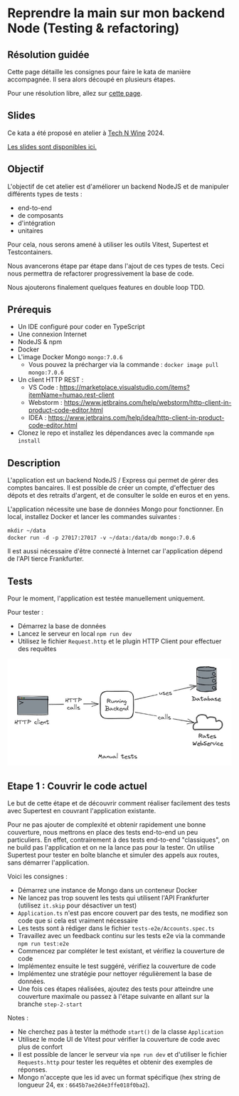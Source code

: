 # Reprendre la main sur mon backend Node (Testing & refactoring)

## Résolution guidée

Cette page détaille les consignes pour faire le kata de manière accompagnée. Il sera alors découpé en plusieurs étapes.

Pour une résolution libre, allez sur [cette page](all_steps.md).

## Slides

Ce kata a été proposé en atelier à [Tech N Wine](https://technwine.fr/) 2024.

[Les slides sont disponibles ici.](assets/slides_fr.pdf)

## Objectif

L'objectif de cet atelier est d'améliorer un backend NodeJS et de manipuler différents types de tests :

- end-to-end
- de composants
- d'intégration
- unitaires

Pour cela, nous serons amené à utiliser les outils Vitest, Supertest et Testcontainers.

Nous avancerons étape par étape dans l'ajout de ces types de tests.
Ceci nous permettra de refactorer progressivement la base de code.

Nous ajouterons finalement quelques features en double loop TDD.

## Prérequis

- Un IDE configuré pour coder en TypeScript
- Une connexion Internet
- NodeJS & npm
- Docker
- L'image Docker Mongo `mongo:7.0.6`
    - Vous pouvez la précharger via la commande : `docker image pull mongo:7.0.6`
- Un client HTTP REST :
    - VS Code : https://marketplace.visualstudio.com/items?itemName=humao.rest-client
    - Webstorm : https://www.jetbrains.com/help/webstorm/http-client-in-product-code-editor.html
    - IDEA : https://www.jetbrains.com/help/idea/http-client-in-product-code-editor.html
- Clonez le repo et installez les dépendances avec la commande `npm install`

## Description

L'application est un backend NodeJS / Express qui permet de gérer des comptes bancaires.
Il est possible de créer un compte, d'effectuer des dépots et des retraits d'argent, et de consulter le solde en euros
et en yens.

L'application nécessite une base de données Mongo pour fonctionner. En local, installez Docker et lancer les commandes
suivantes :

```
mkdir ~/data  
docker run -d -p 27017:27017 -v ~/data:/data/db mongo:7.0.6
```

Il est aussi nécessaire d'être connecté à Internet car l'application dépend de l'API tierce Frankfurter.

## Tests

Pour le moment, l'application est testée manuellement uniquement.

Pour tester :

- Démarrez la base de données
- Lancez le serveur en local `npm run dev`
- Utilisez le fichier `Request.http` et le plugin HTTP Client pour effectuer des requêtes

![manual-tests.jpg](assets/manual-tests.jpg)

## Etape 1 : Couvrir le code actuel

Le but de cette étape et de découvrir comment réaliser facilement des tests avec Supertest en couvrant l'application
existante.

Pour ne pas ajouter de complexité et obtenir rapidement une bonne couverture, nous mettrons en place des tests
end-to-end un peu particuliers. En effet, contrairement à des tests end-to-end "classiques", on ne build pas
l'application et on ne la lance pas pour la tester. On utilise Supertest pour tester en boîte blanche et simuler des
appels aux routes, sans démarrer l'application.

Voici les consignes :

- Démarrez une instance de Mongo dans un conteneur Docker
- Ne lancez pas trop souvent les tests qui utilisent l'API Frankfurter (utilisez `it.skip` pour désactiver
  un test)
- `Application.ts` n'est pas encore couvert par des tests, ne modifiez son code que si cela est vraiment nécessaire
- Les tests sont à rédiger dans le fichier `tests-e2e/Accounts.spec.ts`
- Travaillez avec un feedback continu sur les tests e2e via la commande `npm run test:e2e`
- Commencez par compléter le test existant, et vérifiez la couverture de code
- Implémentez ensuite le test suggéré, vérifiez la couverture de code
- Implémentez une stratégie pour nettoyer régulièrement la base de données.
- Une fois ces étapes réalisées, ajoutez des tests pour atteindre une couverture maximale ou passez à l'étape suivante
  en allant sur la branche `step-2-start`

Notes :

- Ne cherchez pas à tester la méthode `start()` de la classe `Application`
- Utilisez le mode UI de Vitest pour vérifier la couverture de code avec plus de confort
- Il est possible de lancer le serveur via `npm run dev` et d'utiliser le fichier `Requests.http` pour tester les
  requêtes et obtenir des exemples de réponses.
- Mongo n'accepte que les id avec un format spécifique (hex string de longueur 24, ex : `6645b7ae2d4e3ffe018f0ba2`).
